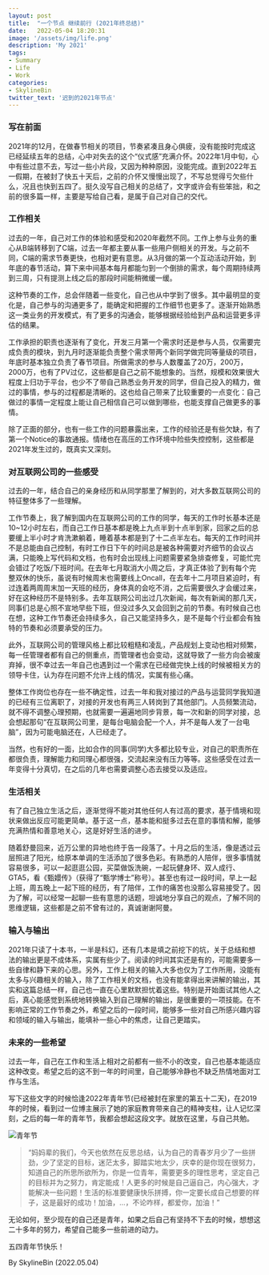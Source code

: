 ```yaml
---
layout: post
title:  "一个节点 继续前行 (2021年终总结)"
date:   2022-05-04 18:20:31
image: '/assets/img/life.png'
description: 'My 2021'
tags:
- Summary
- Life
- Work
categories:
- SkylineBin
twitter_text: '迟到的2021年节点'
---   
```


### 写在前面  

2021年的12月，在做春节相关的项目，节奏紧凑且身心俱疲，没有能按时完成这已经延续五年的总结，心中对失去的这个“仪式感”充满介怀。2022年1月中旬，心中有些过意不去，写过一些小片段，又因为种种原因，没能完成。直到2022年五一假期，在被封了快五十天后，之前的介怀又慢慢出现了，不写总觉得亏欠些什么，况且也快到五四了。挺久没写自己相关的总结了，文字或许会有些笨拙，和之前的很多篇一样，主要是写给自己看，是属于自己对自己的交代。  

### 工作相关  

过去的一年，自己对工作的体验和感受和2020年截然不同。工作上参与业务的重心从B端转移到了C端，过去一年都主要从事一些用户侧相关的开发。与之前不同，C端的需求节奏更快，也相对更有意思。从3月做的第一个互动活动开始，到年底的春节活动，算下来中间基本每月都能匀到一个倒排的需求，每个周期持续两到三周，只有提测上线之后的那段时间能稍微缓一缓。  

这种节奏的工作，总会伴随着一些变化，自己也从中学到了很多。其中最明显的变化是，自己参与的沟通更多了，能确定和把握的工作细节也更多了。逐渐开始熟悉这一类业务的开发模式，有了更多的沟通会，能够根据经验给到产品和运营更多评估的结果。  

工作承担的职责也逐渐有了变化，开发三月第一个需求时还是参与人员，仅需要完成负责的模块，到九月时逐渐能负责整个需求带两个新同学做完同等量级的项目，年底时基本独立负责了春节项目。所做需求的参与人数覆盖了20万，200万，2000万，也有了PV过亿，这些都是自己之前不能想象的。当然，规模和效果很大程度上归功于平台，也少不了带自己熟悉业务开发的同学，但自己投入的精力，做过的事情，参与的过程都是清晰的。这也给自己带来了比较重要的一点变化：自己做过的事情一定程度上能让自己相信自己可以做到哪些，也能支撑自己做更多的事情。  

除了正面的部分，也有一些工作的问题暴露出来，工作的经验还是有些欠缺，有了第一个Notice的事故通报。情绪也在高压的工作环境中险些失控控制，这些都是2021年发生过的，既真实又深刻。  

### 对互联网公司的一些感受  

过去的一年，结合自己的亲身经历和从同学那里了解到的，对大多数互联网公司的特征整体多了一些理解。  

工作节奏上，我了解到国内在互联网公司的工作的同学，每天的工作时长基本还是10~12小时左右，而自己工作日基本都是晚上九点半到十点半到家，回家之后的总要缓上半小时才肯洗漱躺着，睡着基本都是到了十二点半左右。每天的工作时间并不是总能由自己控制，有时工作日下午的时间总是被各种需要对齐细节的会议占满，只能晚上写代码和文档，也有时会出现线上问题需要紧急排查修复，可能忙完会错过了吃饭/下班时间。在去年七月取消大小周之后，才真正体验了到有每个完整双休的快乐，虽说有时候周末也需要线上Oncall，在去年十二月项目紧迫时，有过连着两周周末加一天班的经历，身体真的会吃不消，之后需要很久才会缓过来，好在这种经历不是特别多。去年互联网公司出过几次新闻，每次有新闻的那几天，同事们总是心照不宣地早些下班，但没过多久又会回到之前的节奏。有时候自己也在想，这种工作节奏还会持续多久，自己又能坚持多久，是不是每个行业都会有独特的节奏和必须要承受的压力。  

此外，互联网公司的管理风格上都比较粗糙和凌乱，产品规划上变动也相对频繁，每一任管理者都有自己的侧重点，而管理者也会变动，这就导致了一些方向会被废弃掉，很不幸过去一年自己也遇到过一个需求在已经做完快上线的时候被相关方的领导卡住，认为存在问题不允许上线的情况，实属有些心痛。  

整体工作岗位也存在一些不确定性，过去一年和我对接过的产品与运营同学我知道的已经有三位离职了，对接的开发也有两三人转岗到了其他部门。人员频繁流动，就不得不调整心理预期，也就需要一遍遍地同步背景，每一次和新的同学对接，总会想起那句“在互联网公司里，是每台电脑会配一个人，并不是每人发了一台电脑”，因为可能电脑还在，人已经走了。  

当然，也有好的一面，比如合作的同事(同学)大多都比较专业，对自己的职责所在都很负责，理解能力和同理心都很强，交流起来没有压力等等。这些感受在过去一年变得十分真切，在之后的几年也需要调整心态去接受以及适应。  

### 生活相关  

有了自己独立生活之后，逐渐觉得不能对其他任何人有过高的要求，基于情境和现状来做出反应可能更简单。基于这一点，基本能和挺多过去在意的事情和解，能够充满热情和善意地关心，这是好好生活的进步。  

随着舒曼回来，近万公里的异地也终于告一段落了。十月之后的生活，像是透过云层照进了阳光，给原本单调的生活添加了很多色彩。有熟悉的人陪伴，很多事情就容易很多，可以一起逛逛公园，买菜做饭洗碗，一起玩健身环、双人成行、GTA5，看《甄嬛传》（获得了“甄学博士”称号）。甚至也有过一段时间，早上一起上班，周五晚上一起下班的经历，有了陪伴，工作的痛苦也没那么容易接受了。因为了解，可以经常一起聊一些有意思的话题，坦诚地分享自己的观点，了解不同的思维逻辑，这些都是之前不曾有过的，真诚谢谢阿曼。  

### 输入与输出  

2021年只读了十本书，一半是科幻，还有几本是填之前挖下的坑，关于总结和想法的输出更是不成体系，实属有些少了。阅读的时间其实还是有的，可能需要多一些自律和静下来的心思。另外，工作上相关的输入大多也仅为了工作所用，没能有太多与兴趣相关的输入，除了工作相关的文档，也没有能拿得出来讲解的输出，其实和这篇总结一样，自己也一直在心里默默担忧着这些。特别是开始面试其他人之后，真心能感觉到系统地转换输入到自己理解的输出，是很重要的一项技能。在不影响正常的工作节奏之外，希望之后的一段时间，能够多一些对自己所感兴趣内容和领域的输入与输出，能填补一些心中的焦虑，让自己更踏实。  

### 未来的一些希望  

过去一年，自己在工作和生活上相对之前都有一些不小的改变，自己也基本能适应这种改变。希望之后的这不到一年的时间里，自己能够冷静也不缺乏热情地面对工作与生活。  

写下这些文字的时候恰逢2022年青年节(已经被封在家里的第五十二天)，在2019年的时候，看到过一位博主展示了她的家庭教育带来自己的精神支柱，让人记忆深刻，之后的每一年的青年节，我都会想起这段文字。就放在这里，与自己共勉。  

![青年节](https://store.skylinebin.com/website%2Fsummary%2FfamilyEducation.jpg)  
> “妈妈辈的我们，今天也依然在反思总结，认为自己的青春岁月少了一些拼劲，少了坚定的目标，迷茫太多，脚踏实地太少，庆幸的是你现在很努力，知道自己的所思所欲所为，你是一位青年，需要更多的理性思考，坚定自己的目标并为之努力，肯定能成！人更多的时候是自己逼自己，内心强大，才能解决一些问题！生活的标准要健康快乐拼搏，你一定要长成自己想要的样子，这是最好的成功！加油，...，不论咋样，都爱你，加油！”  

无论如何，至少现在的自己还是青年，如果之后自己有坚持不下去的时候，想想这二十多年的努力，希望自己能多一些前进的动力。  

五四青年节快乐！  

By SkylineBin (2022.05.04)  
